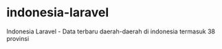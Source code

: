 # indonesia-laravel
Indonesia Laravel - Data terbaru daerah-daerah di indonesia termasuk 38 provinsi
